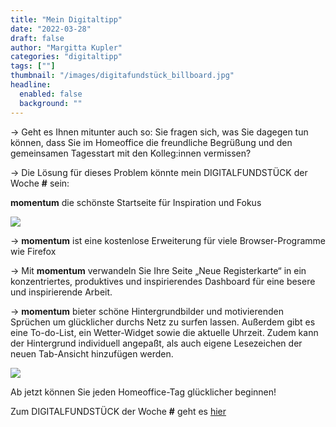 ```yaml
---
title: "Mein Digitaltipp"
date: "2022-03-28"
draft: false
author: "Margitta Kupler"
categories: "digitaltipp"
tags: [""]
thumbnail: "/images/digitafundstück_billboard.jpg"
headline:
  enabled: false
  background: ""
---
```

→ Geht es Ihnen mitunter auch so: Sie fragen sich, was Sie dagegen tun können,
dass Sie im Homeoffice die freundliche Begrüßung und den gemeinsamen
Tagesstart mit den Kolleg:innen vermissen?

→ Die Lösung für dieses Problem könnte mein DIGITALFUNDSTÜCK der Woche **#**
sein:

**momentum** die schönste Startseite für Inspiration und Fokus

<!--more-->

[![](https://addons.mozilla.org/user-media/previews/full/182/182911.png?modified=1622132688)](https://momentumdash.com/)

→ **momentum** ist eine kostenlose Erweiterung für viele Browser-Programme wie
Firefox

→ Mit **momentum** verwandeln Sie Ihre Seite „Neue Registerkarte“ in ein
konzentriertes, produktives und inspirierendes Dashboard für eine besere und
inspirierende Arbeit.

→ **momentum** bieter schöne Hintergrundbilder und motivierenden Sprüchen um
glücklicher durchs Netz zu surfen lassen. Außerdem gibt es eine To-do-List,
ein Wetter-Widget sowie die aktuelle Uhrzeit. Zudem kann der Hintergrund
individuell angepaßt, als auch eigene Lesezeichen der neuen Tab-Ansicht
hinzufügen werden.

![](/images/digitafundstück_häuserwand.jpg)

Ab jetzt können Sie jeden Homeoffice-Tag glücklicher beginnen!

Zum DIGITALFUNDSTÜCK der Woche **#** geht es [hier](https://momentumdash.com/)

